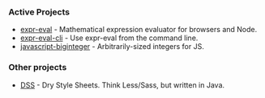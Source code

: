 ### Active Projects
- [expr-eval](https://github.com/silentmatt/expr-eval) - Mathematical expression evaluator for browsers and Node.
- [expr-eval-cli](https://github.com/silentmatt/expr-eval-cli) - Use expr-eval from the command line.
- [javascript-biginteger](https://github.com/silentmatt/javascript-biginteger) - Arbitrarily-sized integers for JS.

### Other projects
- [DSS](https://github.com/silentmatt/dss) - Dry Style Sheets. Think Less/Sass, but written in Java.